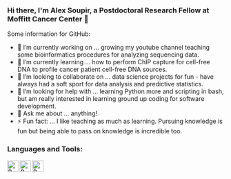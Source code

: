 ### Hi there, I'm Alex Soupir, a Postdoctoral Research Fellow at Moffitt Cancer Center 👋

<!--
**ACSoupir/ACSoupir** is a ✨ _special_ ✨ repository because its `README.md` (this file) appears on your GitHub profile.

Here are some ideas to get you started:

- 📫 How to reach me: ...
- 😄 Pronouns: ...
-->
Some information for GitHub:

- 🔭 I’m currently working on ... growing my youtube channel teaching some bioinformatics procedures for analyzing sequencing data.
- 🌱 I’m currently learning ... how to perform ChIP capture for cell-free DNA to profile cancer patient cell-free DNA sources.
- 👯 I’m looking to collaborate on ... data science projects for fun - have always had a soft sport for data analysis and predictive statistics.
- 🤔 I’m looking for help with ... learning Python more and scripting in bash, but am really interested in learning ground up coding for software development.
- 💬 Ask me about ... anything!
- ⚡ Fun fact: ... I like teaching as much as learning. Pursuing knowledge is fun but being able to pass on knowledge is incredible too.

### Languages and Tools:

[<img align="left" alt="R and R Studio" width="26px" src="https://cran.r-project.org/Rlogo.svg" />][rcran]
[<img align="left" alt="R and R Studio" width="26px" src="https://simpleicons.org/icons/python.svg" />][youtube]
[<img align="left" alt="R and R Studio" width="26px" src="https://simpleicons.org/icons/gnubash.svg" />][youtube]



[rcran]: https://cran.r-project.org/
[youtube]: https://www.youtube.com/playlist?list=PL-0fKymgD8L8qW7SQDaEf3lrSyUkEkR1k
